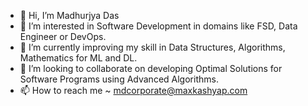 - 👋 Hi, I’m Madhurjya Das
- 👀 I’m interested in Software Development in domains like FSD, Data Engineer or DevOps.
- 🌱 I’m currently improving my skill in Data Structures, Algorithms, Mathematics for ML and DL. 
- 💞️ I’m looking to collaborate on developing Optimal Solutions for Software Programs using Advanced Algorithms.
- 📫 How to reach me ~ mdcorporate@maxkashyap.com

<!---
maxkashyap41/maxkashyap41 is a ✨ special ✨ repository because its `README.md` (this file) appears on your GitHub profile.
You can click the Preview link to take a look at your changes.
--->
